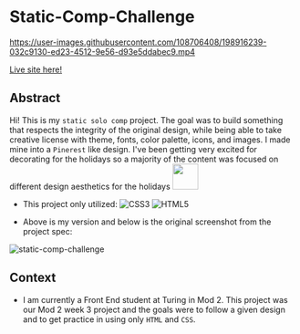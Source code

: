 # Static-Comp-Challenge

https://user-images.githubusercontent.com/108706408/198916239-032c9130-ed23-4512-9e56-d93e5ddabec9.mp4

[Live site here!](https://tricia-holmes.github.io/Static-Comp-Challenge/)

## Abstract

Hi! This is my `static solo comp` project. The goal was to build something that respects the integrity of the original design, while being able to take creative license with theme, fonts, color palette, icons, and images. I made mine into a `Pinerest` like design. I've been getting very excited for decorating for the holidays so a majority of the content was focused on different design aesthetics for the holidays <img src="https://user-images.githubusercontent.com/108706408/198917516-5df70469-95fd-43bc-904b-c12a3b0341d8.gif" style="height: 45px">


- This project only utilized:
![CSS3](https://img.shields.io/badge/css3-%231572B6.svg?style=for-the-badge&logo=css3&logoColor=white)
![HTML5](https://img.shields.io/badge/html5-%23E34F26.svg?style=for-the-badge&logo=html5&logoColor=white)


- Above is my version and below is the original screenshot from the project spec:

![static-comp-challenge](https://user-images.githubusercontent.com/108706408/198916732-6284ce68-6e28-4a8c-bd70-dd5dabf7d964.jpeg)

## Context

- I am currently a Front End student at Turing in Mod 2. This project was our Mod 2 week 3 project and the goals were to follow a given design and to get practice in using only `HTML` and `CSS`.
